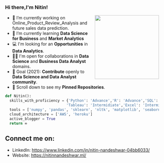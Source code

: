### Hi there,I'm Nitin!

<img align='right' src="https://s7.gifyu.com/images/WhatsApp-Image-2020-07-14-at-11.34.49-1.gif" width="210">

- 🔭 I’m currently working on Online_Product_Review_Analysis and future sales data prediction.
- 🌱 I’m currently learning **Data Science for Business** and **Market Analytics**
- 💻 I'm looking for an **Opportunities** in **Data Analytics**.
- 🤝🏻 I'm open for collaborations in **Data Science** and **Business Data Analyst** domains.
- 🎯 Goal (2021): **Contribute** openly to **Data Science and Data Analyst community**.
- 📌 Scroll down to see my **Pinned Repositories**.
```python
def Nitin():
  skills_with_proficiency = {'Python': 'Advance','R': 'Advance','SQL': 'Advance',
                            'Tableau': 'Intermidiate','Excel': 'Intermidiate' ,'Computer Vision': 'Intermidiate'}
  tools = ['numpy', 'pandas', 'sklearn', 'nltk', 'matplotlib', 'seaborn', 'keras', 'flask', 'Tensorflow']
  cloud_architecture = ['AWS', 'heroku']
  active_blogger = True
  return ∞
```

## Connect me on:
- LinkedIn: https://www.linkedin.com/in/nitin-nandeshwar-04bb6033/
- Website: https://nitinnandeshwar.ml/


